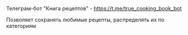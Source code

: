 Телеграм-бот "Книга рецептов" - https://t.me/true_cooking_book_bot

Позволяет сохранять любимые рецепты, распределять их по категориям
